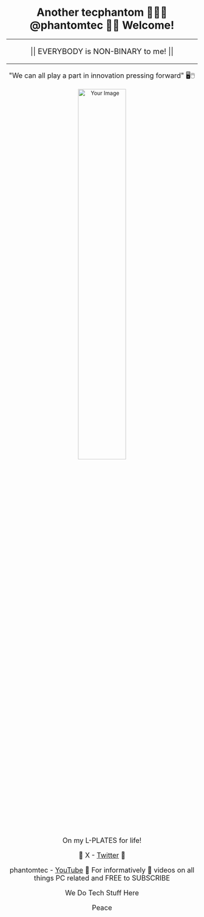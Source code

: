 <h1 style="text-align: center;">Another tecphantom 🧔🏽‍♀️ @phantomtec 👍🏽 Welcome!</h1>

<hr style="border: 2px solid neon;">

<p style="text-align: center; font-size: 20px; color: neon;">
  || EVERYBODY is NON-BINARY to me! ||
</p>

<hr style="border: 2px solid neon;">

<p style="text-align: center; font-size: 18px; color: neon;">
  "We can all play a part in innovation pressing forward" 🖥🖱
</p>

<p style="text-align: center;">
  <img src="[IMAGE_URL](https://scontent.fmel16-1.fna.fbcdn.net/v/t39.30808-6/452117901_122141631446256794_8611673324148662952_n.jpg?_nc_cat=100&ccb=1-7&_nc_sid=6ee11a&_nc_ohc=KrG6o6CFl2YQ7kNvgFTdot8&_nc_ht=scontent.fmel16-1.fna&oh=00_AYAxNEe_zVsWnMBtQzKO7TaI1L2Q6kSA3TCiW5acJ1bILA&oe=66B67C2E)" alt="Your Image" style="width:50%; height:auto;">
</p>

<p style="text-align: center; font-size: 18px; color: neon;">
  On my L-PLATES for life!
</p>

<p style="text-align: center; font-size: 18px; color: neon;">
  🩶 X - <a href="https://twitter.com/phantom_tec" style="color: neon;">Twitter</a> 🩶
</p>

<p style="text-align: center; font-size: 18px; color: neon;">
  phantomtec - <a href="https://www.youtube.com/@phantomtec" style="color: neon;">YouTube</a> 👀 For informatively 💩 videos on all things PC related and FREE to SUBSCRIBE
</p>

<p style="text-align: center; font-size: 18px; color: neon;">
  We Do Tech Stuff Here
</p>

<p style="text-align: center; font-size: 18px; color: neon;">
  Peace
</p>
